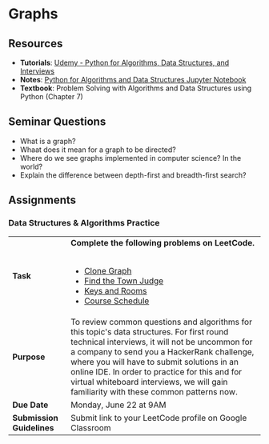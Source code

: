 # Graphs

## Resources
* **Tutorials**: [Udemy - Python for Algorithms, Data Structures, and Interviews](https://www.udemy.com/course/python-for-data-structures-algorithms-and-interviews/learn)
* **Notes**: [Python for Algorithms and Data Structures Jupyter Notebook](https://nbviewer.jupyter.org/github/jmportilla/Python-for-Algorithms--Data-Structures--and-Interviews/tree/master/)
* **Textbook**: Problem Solving with Algorithms and Data Structures using Python (Chapter 7)

## Seminar Questions
* What is a graph?
* Whaat does it mean for a graph to be directed?
* Where do we see graphs implemented in computer science? In the world?
* Explain the difference between depth-first and breadth-first search?

## Assignments
### Data Structures & Algorithms Practice
|     |     |
| --- | --- |
| **Task** | **Complete the following problems on LeetCode.**<br/><br/> <ul><li><a href="https://leetcode.com/problems/clone-graph/">Clone Graph</a></li><li><a href="https://leetcode.com/problems/find-the-town-judge">Find the Town Judge</a></li><li><a href="https://leetcode.com/problems/keys-and-rooms/">Keys and Rooms</a></li><li><a href="https://leetcode.com/problems/course-schedule/">Course Schedule</a></li></ul> |
| **Purpose** | To review common questions and algorithms for this topic's data structures. For first round technical interviews, it will not be uncommon for a company to send you a HackerRank challenge, where you will have to submit solutions in an online IDE. In order to practice for this and for virtual whiteboard interviews, we will gain familiarity with these common patterns now. |
| **Due Date** | Monday, June 22 at 9AM |
| **Submission Guidelines** | Submit link to your LeetCode profile on Google Classroom |
